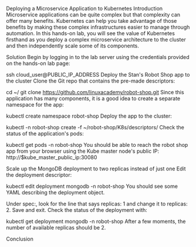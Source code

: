Deploying a Microservice Application to Kubernetes
Introduction
Microservice applications can be quite complex but that complexity can offer many benefits. Kubernetes can help you take advantage of those benefits by making these complex infrastructures easier to manage through automation. In this hands-on lab, you will see the value of Kubernetes firsthand as you deploy a complex microservice architecture to the cluster and then independently scale some of its components.

Solution
Begin by logging in to the lab server using the credentials provided on the hands-on lab page:

ssh cloud_user@PUBLIC_IP_ADDRESS
Deploy the Stan's Robot Shop app to the cluster
Clone the Git repo that contains the pre-made descriptors:

cd ~/
git clone https://github.com/linuxacademy/robot-shop.git
Since this application has many components, it is a good idea to create a separate namespace for the app:

kubectl create namespace robot-shop
Deploy the app to the cluster:

kubectl -n robot-shop create -f ~/robot-shop/K8s/descriptors/
Check the status of the application's pods:

kubectl get pods -n robot-shop
You should be able to reach the robot shop app from your browser using the Kube master node's public IP:
http://$kube_master_public_ip:30080

Scale up the MongoDB deployment to two replicas instead of just one
Edit the deployment descriptor:

kubectl edit deployment mongodb -n robot-shop
You should see some YAML describing the deployment object.

Under spec:, look for the line that says replicas: 1 and change it to replicas: 2.
Save and exit.
Check the status of the deployment with:

kubectl get deployment mongodb -n robot-shop
After a few moments, the number of available replicas should be 2.

Conclusion